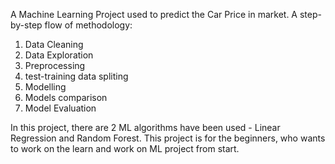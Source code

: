 A Machine Learning Project used to predict the Car Price in market. A step-by-step flow of methodology:
1. Data Cleaning
2. Data Exploration
3. Preprocessing
4. test-training data spliting
5. Modelling
6. Models comparison
7. Model Evaluation

 In this project, there are 2 ML algorithms have been used - Linear Regression and Random Forest. This project is for the beginners, who wants to work on the 
 learn and work on ML project from start.
